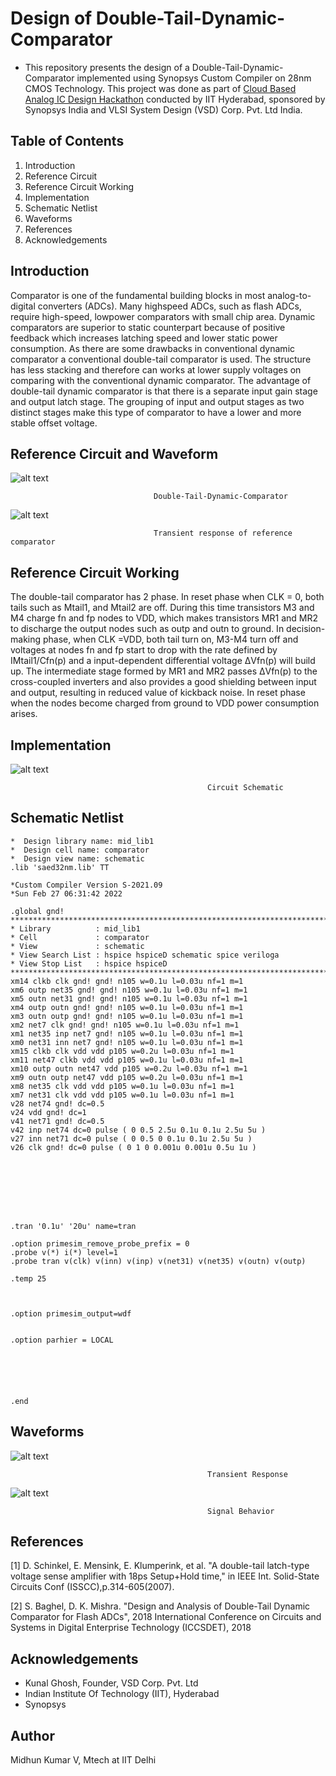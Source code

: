 # Design of Double-Tail-Dynamic-Comparator
* This repository presents the design of a Double-Tail-Dynamic-Comparator implemented using Synopsys Custom Compiler on 28nm CMOS Technology. This project was done as part of [Cloud Based Analog IC Design Hackathon](https://www.iith.ac.in/events/2022/02/15/Cloud-Based-Analog-IC-Design-Hackathon/) conducted by IIT Hyderabad, sponsored by Synopsys India and VLSI System Design (VSD) Corp. Pvt. Ltd India.
## Table of Contents
1. Introduction
2. Reference Circuit 
3. Reference Circuit Working
4. Implementation
5. Schematic Netlist
6. Waveforms
7. References
8. Acknowledgements
## Introduction
Comparator is one of the fundamental building blocks in most analog-to-digital converters (ADCs). Many highspeed ADCs, such as flash ADCs, require high-speed, lowpower comparators with small chip area. Dynamic comparators are superior to static counterpart because of positive feedback which increases latching speed and lower static power consumption. As there are some drawbacks in conventional dynamic comparator a conventional double-tail comparator is used. The structure has less stacking and therefore can works at lower supply voltages on comparing with the conventional dynamic comparator. The advantage of double-tail dynamic comparator is that there is a separate input gain stage and output latch stage. The grouping of input and output stages as two distinct stages make this type of comparator to have a lower and more stable offset voltage.
## Reference Circuit and Waveform
![alt text](https://github.com/MidhunKumarV/Double-Tail-Dynamic-Comparator/blob/main/Images/ref_ckt.gif)

                                    Double-Tail-Dynamic-Comparator
![alt text](https://github.com/MidhunKumarV/Double-Tail-Dynamic-Comparator/blob/main/Images/ref_waveform.gif)

                                    Transient response of reference comparator
## Reference Circuit Working
The double-tail comparator has 2 phase. In reset phase when CLK = 0, both tails such as Mtail1, and Mtail2 are off. During this time transistors M3 and M4 charge fn and fp nodes to VDD, which makes transistors MR1 and MR2 to discharge the output nodes such as outp and outn to ground. In decision-making phase, when CLK =VDD, both tail turn on, M3-M4 turn off and voltages at nodes fn and fp start to drop with the rate defined by IMtail1/Cfn(p) and a input-dependent differential voltage ΔVfn(p) will build up.  The intermediate stage formed by MR1 and MR2 passes ΔVfn(p) to the cross-coupled inverters and also provides a good shielding between input and output, resulting in reduced value of kickback noise. In reset phase when the nodes become charged from ground to VDD power consumption arises. 
## Implementation
![alt text](https://github.com/MidhunKumarV/Double-Tail-Dynamic-Comparator/blob/main/Images/ckt.jpg)

                                                Circuit Schematic
## Schematic Netlist 
```*  Generated for: PrimeSim
*  Design library name: mid_lib1
*  Design cell name: comparator
*  Design view name: schematic
.lib 'saed32nm.lib' TT

*Custom Compiler Version S-2021.09
*Sun Feb 27 06:31:42 2022

.global gnd!
********************************************************************************
* Library          : mid_lib1
* Cell             : comparator
* View             : schematic
* View Search List : hspice hspiceD schematic spice veriloga
* View Stop List   : hspice hspiceD
********************************************************************************
xm14 clkb clk gnd! gnd! n105 w=0.1u l=0.03u nf=1 m=1
xm6 outp net35 gnd! gnd! n105 w=0.1u l=0.03u nf=1 m=1
xm5 outn net31 gnd! gnd! n105 w=0.1u l=0.03u nf=1 m=1
xm4 outp outn gnd! gnd! n105 w=0.1u l=0.03u nf=1 m=1
xm3 outn outp gnd! gnd! n105 w=0.1u l=0.03u nf=1 m=1
xm2 net7 clk gnd! gnd! n105 w=0.1u l=0.03u nf=1 m=1
xm1 net35 inp net7 gnd! n105 w=0.1u l=0.03u nf=1 m=1
xm0 net31 inn net7 gnd! n105 w=0.1u l=0.03u nf=1 m=1
xm15 clkb clk vdd vdd p105 w=0.2u l=0.03u nf=1 m=1
xm11 net47 clkb vdd vdd p105 w=0.1u l=0.03u nf=1 m=1
xm10 outp outn net47 vdd p105 w=0.2u l=0.03u nf=1 m=1
xm9 outn outp net47 vdd p105 w=0.2u l=0.03u nf=1 m=1
xm8 net35 clk vdd vdd p105 w=0.1u l=0.03u nf=1 m=1
xm7 net31 clk vdd vdd p105 w=0.1u l=0.03u nf=1 m=1
v28 net74 gnd! dc=0.5
v24 vdd gnd! dc=1
v41 net71 gnd! dc=0.5
v42 inp net74 dc=0 pulse ( 0 0.5 2.5u 0.1u 0.1u 2.5u 5u )
v27 inn net71 dc=0 pulse ( 0 0.5 0 0.1u 0.1u 2.5u 5u )
v26 clk gnd! dc=0 pulse ( 0 1 0 0.001u 0.001u 0.5u 1u )








.tran '0.1u' '20u' name=tran

.option primesim_remove_probe_prefix = 0
.probe v(*) i(*) level=1
.probe tran v(clk) v(inn) v(inp) v(net31) v(net35) v(outn) v(outp)

.temp 25



.option primesim_output=wdf


.option parhier = LOCAL






.end
```
## Waveforms
![alt text](https://github.com/MidhunKumarV/Double-Tail-Dynamic-Comparator/blob/main/Images/Transient%20response.jpg)

                                                Transient Response 
![alt text](https://github.com/MidhunKumarV/Double-Tail-Dynamic-Comparator/blob/main/Images/signal%20behavior.jpg)

                                                Signal Behavior
## References
[1] D. Schinkel, E. Mensink, E. Klumperink, et al. "A double-tail latch-type voltage sense amplifier with 18ps Setup+Hold time," in IEEE Int. Solid-State Circuits Conf (ISSCC),p.314-605(2007).

[2] S. Baghel, D. K. Mishra. "Design and Analysis of Double-Tail Dynamic Comparator for Flash ADCs", 2018 International Conference on Circuits and Systems in Digital Enterprise Technology (ICCSDET), 2018
## Acknowledgements
* Kunal Ghosh, Founder, VSD Corp. Pvt. Ltd
* Indian Institute Of Technology (IIT), Hyderabad
* Synopsys
## Author
Midhun Kumar V, Mtech at IIT Delhi
